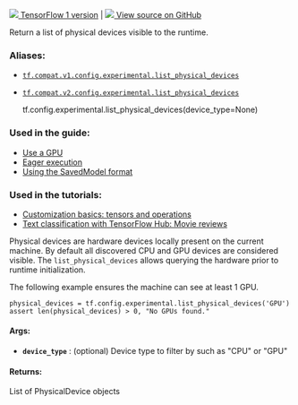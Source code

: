 [ ![](https://tensorflow.google.cn/images/tf_logo_32px.png) TensorFlow 1
version](/versions/r1.15/api_docs/python/tf/config/experimental/list_physical_devices)
|  [ ![](https://tensorflow.google.cn/images/GitHub-Mark-32px.png) View source
on GitHub
](https://github.com/tensorflow/tensorflow/blob/r2.0/tensorflow/python/framework/config.py#L296-L318)  
  
  
Return a list of physical devices visible to the runtime.

### Aliases:

  * [`tf.compat.v1.config.experimental.list_physical_devices`](/api_docs/python/tf/config/experimental/list_physical_devices)
  * [`tf.compat.v2.config.experimental.list_physical_devices`](/api_docs/python/tf/config/experimental/list_physical_devices)

    
    
    tf.config.experimental.list_physical_devices(device_type=None)
    

### Used in the guide:

  * [Use a GPU](https://tensorflow.google.cn/guide/gpu)
  * [Eager execution](https://tensorflow.google.cn/guide/eager)
  * [Using the SavedModel format](https://tensorflow.google.cn/guide/saved_model)

### Used in the tutorials:

  * [Customization basics: tensors and operations](https://tensorflow.google.cn/tutorials/customization/basics)
  * [Text classification with TensorFlow Hub: Movie reviews](https://tensorflow.google.cn/tutorials/keras/text_classification_with_hub)

Physical devices are hardware devices locally present on the current machine.
By default all discovered CPU and GPU devices are considered visible. The
`list_physical_devices` allows querying the hardware prior to runtime
initialization.

The following example ensures the machine can see at least 1 GPU.

    
    
    physical_devices = tf.config.experimental.list_physical_devices('GPU')
    assert len(physical_devices) > 0, "No GPUs found."
    

#### Args:

  * **`device_type`** : (optional) Device type to filter by such as "CPU" or "GPU"

#### Returns:

List of PhysicalDevice objects

